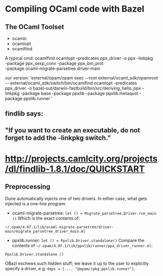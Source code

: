 # Compiling OCaml code with Bazel

## The OCaml Toolset

* ocamlc
* ocamlopt
* ocamlfind

A typical cmd:
ocamlfind ocamlopt -predicates ppx_driver -o ppx -linkpkg \
-package ppx_sexp_conv -package ppx_bin_prot \
-package ocaml-migrate-parsetree.driver-main

 our version:
'external/opam/opam exec --root external/ocaml_sdk/opamroot --
external/ocaml_sdk/switch/bin/ocamlfind ocamlopt -predicates
ppx_driver -o
bazel-out/darwin-fastbuild/bin/src/deriving_hello_ppx -linkpkg
-package base -package ppxlib -package ppxlib.metaquot -package
ppxlib.runner '

  ## findlib says:
  ## "If you want to create an executable, do not forget to add the -linkpkg switch."
  # http://projects.camlcity.org/projects/dl/findlib-1.8.1/doc/QUICKSTART

## Preprocessing

Dune automatically injects one of two drivers.  In either case, what
gets injected is a one-line program:

* ocaml-migrate-parsetree: `let () = Migrate_parsetree.Driver.run_main ()`
Which is the exact contents of:

`~/.opam/4.07.1/lib/ocaml-migrate-parsetree/driver-main/migrate_parsetree_driver_main.ml`

* ppxlib.runner: `let () = Ppxlib.Driver.standalone()`
Compare the contents of `~/.opam/4.07.1/lib/ppxlib/runner/ppx_driver_runner.ml`:

`Ppxlib.Driver.standalone ()`

OBazl eschews such hidden stuff; we leave it up to the user to
explicitly specify a driver, e.g.
`deps = [..., "@opam//pkg:ppxlib.runner"]`.

